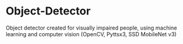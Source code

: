 # Object-Detector
Object detector created for visually impaired people, using machine learning and computer vision (OpenCV, Pyttsx3, SSD MobileNet v3)
